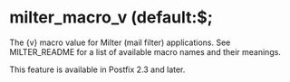 # milter_macro_v (default:$; 

 The {v} macro value for Milter (mail filter) applications.
See MILTER_README for a list of available macro names and their
meanings.  

 This feature is available in Postfix 2.3 and later. 



